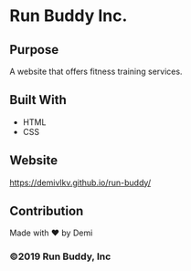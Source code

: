 # Run Buddy Inc.

## Purpose
A website that offers fitness training services. 

## Built With
* HTML
* CSS

## Website
https://demivlkv.github.io/run-buddy/

## Contribution
Made with ❤️ by Demi

### ©️2019 Run Buddy, Inc 

